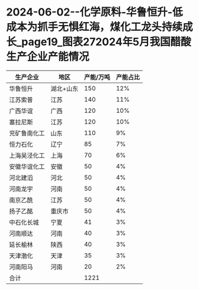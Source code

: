 # 2024-06-02--化学原料-华鲁恒升-低成本为抓手无惧红海，煤化工龙头持续成长_page19_图表272024年5月我国醋酸生产企业产能情况

| 生产企业 | 地区 | 产能/万吨 | 产能占比 |
| --- | --- | --- | --- |
| 华鲁恒升 | 湖北+山东 | 150 | 12% |
| 江苏索普 | 江苏 | 140 | 11% |
| 广西华谊 | 广西 | 120 | 10% |
| 塞拉尼斯 | 江苏 | 120 | 10% |
| 兖矿鲁南化工 | 山东 | 110 | 9% |
| 恒力石化 | 辽宁 | 85 | 7% |
| 上海吴泾化工 | 上海 | 70 | 6% |
| 安徽华谊化工 | 安徽 | 50 | 4% |
| 河北建滔 | 河北 | 50 | 4% |
| 河南龙宇 | 河南 | 50 | 4% |
| 南京乙酰 | 江苏 | 50 | 4% |
| 扬子乙酩 | 重庆市 | 50 | 4% |
| 中石化长城 | 宁夏 | 41 | 3% |
| 河南顺达 | 河南 | 40 | 3% |
| 延长榆林 | 陕西 | 40 | 3% |
| 天津渤化 | 天津 | 35 | 3% |
| 河南阳马 | 河南 | 20 | 2% |
| 合计 |  | 1221 |  |